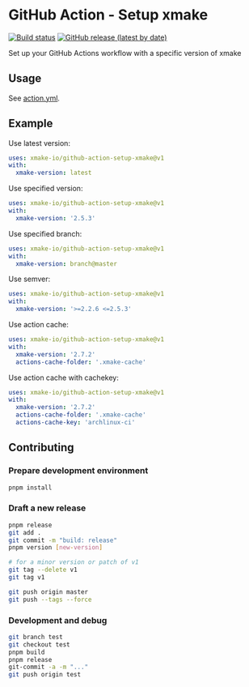 # GitHub Action - Setup xmake

[![Build status](https://github.com/xmake-io/github-action-setup-xmake/workflows/test/badge.svg)](https://github.com/xmake-io/github-action-setup-xmake/actions)
[![GitHub release (latest by date)](https://img.shields.io/github/v/release/xmake-io/github-action-setup-xmake)](https://github.com/marketplace/actions/setup-xmake)

Set up your GitHub Actions workflow with a specific version of xmake

## Usage

See [action.yml](./action.yml).

## Example

Use latest version:

```yml
uses: xmake-io/github-action-setup-xmake@v1
with:
  xmake-version: latest
```

Use specified version:

```yml
uses: xmake-io/github-action-setup-xmake@v1
with:
  xmake-version: '2.5.3'
```

Use specified branch:

```yml
uses: xmake-io/github-action-setup-xmake@v1
with:
  xmake-version: branch@master
```

Use semver:

```yml
uses: xmake-io/github-action-setup-xmake@v1
with:
  xmake-version: '>=2.2.6 <=2.5.3'
```

Use action cache:

```yml
uses: xmake-io/github-action-setup-xmake@v1
with:
  xmake-version: '2.7.2'
  actions-cache-folder: '.xmake-cache'
```

Use action cache with cachekey:

```yml
uses: xmake-io/github-action-setup-xmake@v1
with:
  xmake-version: '2.7.2'
  actions-cache-folder: '.xmake-cache'
  actions-cache-key: 'archlinux-ci'
```

## Contributing

### Prepare development environment

```bash
pnpm install
```

### Draft a new release

```bash
pnpm release
git add .
git commit -m "build: release"
pnpm version [new-version]

# for a minor version or patch of v1
git tag --delete v1
git tag v1

git push origin master
git push --tags --force
```

### Development and debug

```bash
git branch test
git checkout test
pnpm build
pnpm release
git-commit -a -m "..."
git push origin test
```
